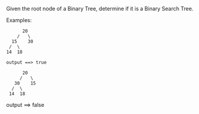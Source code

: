 Given the root node of a Binary Tree, determine if it is a Binary Search Tree.

Examples:

  
          20
        /   \
      15    30
     /  \
    14  18     

    output ==> true

          20
         /   \
       30    15 
      /  \                           
     14  18     

   output ==> false